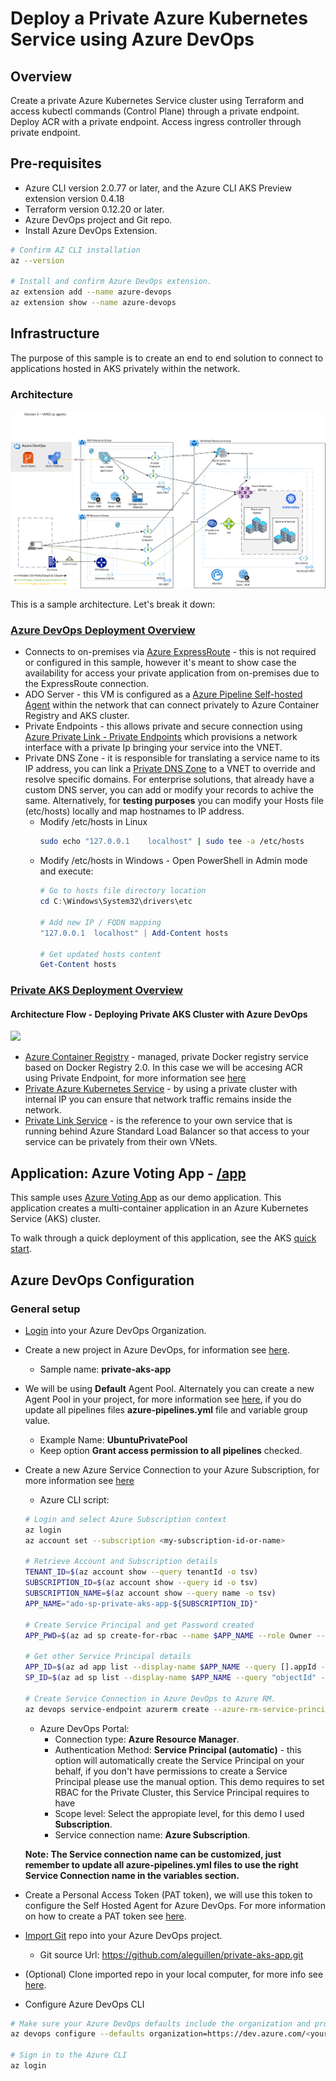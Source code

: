 # Deploy a Private Azure Kubernetes Service using Azure DevOps

## Overview 
Create a private Azure Kubernetes Service cluster using Terraform and access kubectl commands (Control Plane) through a private endpoint.
Deploy ACR with a private endpoint. Access ingress controller through private endpoint.

## Pre-requisites

* Azure CLI version 2.0.77 or later, and the Azure CLI AKS Preview extension version 0.4.18
* Terraform version 0.12.20 or later.
* Azure DevOps project and Git repo.
* Install Azure DevOps Extension.
```bash
# Confirm AZ CLI installation
az --version

# Install and confirm Azure DevOps extension.
az extension add --name azure-devops
az extension show --name azure-devops
```

## Infrastructure

The purpose of this sample is to create an end to end solution to connect to applications hosted in AKS privately within the network. 

### Architecture 

![](/images/Private-Cluster-Architecture.PNG)

This is a sample architecture. Let's break it down:

### [Azure DevOps Deployment Overview](/infra/ado-agent)

* Connects to on-premises via [Azure ExpressRoute](https://azure.microsoft.com/en-us/services/expressroute/) - this is not required or configured in this sample, however it's meant to show case the availability for access your private application from on-premises due to the ExpressRoute connection.
* ADO Server - this VM is configured as a [Azure Pipeline Self-hosted Agent](https://docs.microsoft.com/en-us/azure/devops/pipelines/agents/agents) within the network that can connect privately to Azure Container Registry and AKS cluster.
* Private Endpoints - this allows private and secure connection using [Azure Private Link - Private Endpoints](https://docs.microsoft.com/en-us/azure/private-link/private-endpoint-overview) which provisions a network interface with a private Ip bringing your service into the VNET.
* Private DNS Zone - it is responsible for translating a service name to its IP address, you can link a [Private DNS Zone](https://docs.microsoft.com/en-us/azure/dns/private-dns-overview) to a VNET to override and resolve specific domains. For enterprise solutions, that already have a custom DNS server, you can add or modify your records to achive the same. Alternatively, for **testing purposes** you can modify your Hosts file (etc/hosts) locally and map hostnames to IP address. 
    * Modify /etc/hosts in Linux
        ```bash
        sudo echo "127.0.0.1    localhost" | sudo tee -a /etc/hosts
        ```
    * Modify /etc/hosts in Windows - Open PowerShell in Admin mode and execute:
        ```powershell
        # Go to hosts file directory location
        cd C:\Windows\System32\drivers\etc

        # Add new IP / FQDN mapping 
        "127.0.0.1  localhost" | Add-Content hosts
        
        # Get updated hosts content
        Get-Content hosts 
        ```
    
### [Private AKS Deployment Overview](/infra/private-aks)

#### Architecture Flow - Deploying Private AKS Cluster with Azure DevOps

![](/images/Private-Cluster-Architecture-Flow.gif)

* [Azure Container Registry](https://docs.microsoft.com/en-us/azure/container-registry/container-registry-intro) - managed, private Docker registry service based on Docker Registry 2.0. In this case we will be accesing ACR using Private Endpoint, for more information see [here](https://docs.microsoft.com/en-us/azure/container-registry/container-registry-private-link)
* [Private Azure Kubernetes Service](https://docs.microsoft.com/en-us/azure/aks/private-clusters) - by using a private cluster with internal IP you can ensure that network traffic remains inside the network.
* [Private Link Service](https://docs.microsoft.com/en-us/azure/private-link/private-link-service-overview) -  is the reference to your own service that is running behind Azure Standard Load Balancer so that access to your service can be privately from their own VNets.

## Application: Azure Voting App - [/app](/app)

This sample uses [Azure Voting App](https://github.com/Azure-Samples/azure-voting-app-redis) as our demo application. This application creates a multi-container application in an Azure Kubernetes Service (AKS) cluster. 

To walk through a quick deployment of this application, see the AKS [quick start](https://docs.microsoft.com/en-us/azure/aks/kubernetes-walkthrough?WT.mc_id=none-github-nepeters).


## Azure DevOps Configuration 

### General setup
* [Login](https://dev.azure.com) into your Azure DevOps Organization.
* Create a new project in Azure DevOps, for information see [here](https://docs.microsoft.com/en-us/azure/devops/organizations/projects/create-project).
    * Sample name: **private-aks-app**
* We will be using **Default** Agent Pool. Alternately you can create a new Agent Pool in your project, for more information see [here](https://docs.microsoft.com/en-us/azure/devops/pipelines/agents/pools-queues), if you do update all pipelines files **azure-pipelines.yml** file and variable group value.
    * Example Name: **UbuntuPrivatePool**
    * Keep option **Grant access permission to all pipelines** checked.
* Create a new Azure Service Connection to your Azure Subscription, for more information see [here](https://docs.microsoft.com/en-us/azure/devops/pipelines/library/service-endpoints)
    * Azure CLI script:
    ```bash
    # Login and select Azure Subscription context
    az login
    az account set --subscription <my-subscription-id-or-name>
    
    # Retrieve Account and Subscription details
    TENANT_ID=$(az account show --query tenantId -o tsv)
    SUBSCRIPTION_ID=$(az account show --query id -o tsv)
    SUBSCRIPTION_NAME=$(az account show --query name -o tsv)
    APP_NAME="ado-sp-private-aks-app-${SUBSCRIPTION_ID}"
    
    # Create Service Principal and get Password created
    APP_PWD=$(az ad sp create-for-rbac --name $APP_NAME --role Owner --scopes "subscriptions/${SUBSCRIPTION_ID}" --query "password" -o tsv)
    
    # Get other Service Principal details
    APP_ID=$(az ad app list --display-name $APP_NAME --query [].appId -o tsv)
    SP_ID=$(az ad sp list --display-name $APP_NAME --query "objectId" -o tsv)
    
    # Create Service Connection in Azure DevOps to Azure RM.
    az devops service-endpoint azurerm create --azure-rm-service-principal-id $SP_ID --azure-rm-subscription-id $SUBSCRIPTION_ID --azure-rm-subscription-name $SUBSCRIPTION_NAME --azure-rm-tenant-id $TENANT_ID --name "Azure Subscription"
    ```
    * Azure DevOps Portal:
        * Connection type: **Azure Resource Manager**.
        * Authentication Method: **Service Principal (automatic)** - this option will automatically create the Service Principal on your behalf, if you don't have permissions to create a Service Principal please use the manual option. This demo requires to set RBAC for the Private Cluster, this Service Principal requires to have 
        * Scope level: Select the appropiate level, for this demo I used **Subscription**.
        * Service connection name: **Azure Subscription**.

    **Note: The Service connection name can be customized, just remember to update all azure-pipelines.yml files to use the right Service Connection name in the variables section.**

* Create a Personal Access Token (PAT token), we will use this token to configure the Self Hosted Agent for Azure DevOps. For more information on how to create a PAT token see [here](https://docs.microsoft.com/en-us/azure/devops/organizations/accounts/use-personal-access-tokens-to-authenticate).
* [Import Git](https://docs.microsoft.com/en-us/azure/devops/repos/git/import-git-repository) repo into your Azure DevOps project.
    * Git source Url: https://github.com/aleguillen/private-aks-app.git
* (Optional) Clone imported repo in your local computer, for more info see [here](https://docs.microsoft.com/en-us/azure/devops/repos/git/clone).
* Configure Azure DevOps CLI
```bash
# Make sure your Azure DevOps defaults include the organization and project from the command prompt
az devops configure --defaults organization=https://dev.azure.com/<your-organization> project=<your-project>

# Sign in to the Azure CLI
az login
```
